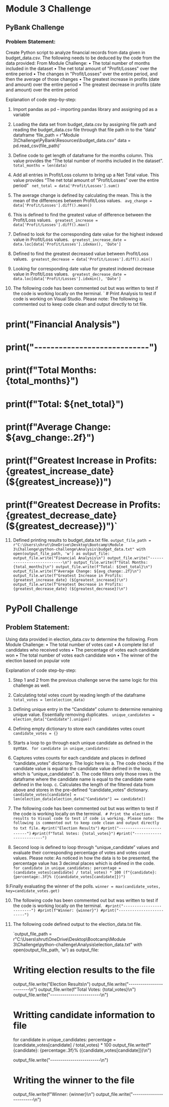 # Module 3 Challenge
## PyBank Challenge

### Problem Statement:

Create Python script to analyze financial records from data given in budget_data.csv.  The following needs to be deduced by the code from the data provided:
From Module Challenge:
•	The total number of months included in the dataset
•	The net total amount of "Profit/Losses" over the entire period
•	The changes in "Profit/Losses" over the entire period, and then the average of those changes
•	The greatest increase in profits (date and amount) over the entire period
•	The greatest decrease in profits (date and amount) over the entire period

Explanation of code step-by-step:

1.	Import pandas as pd  – importing pandas library and assigning pd as a variable

2.	Loading the data set from budget_data.csv by assigning file path and reading the budget_data.csv file through that file path in to the “data” dataframe
‘file_path = r"Module 3\Challenge\PyBank\Resources\budget_data.csv"
data = pd.read_csv(file_path)’

3.	Define code to get length of dataframe for the months column. This value provides the “The total number of months included in the dataset”.
`total_months = len(data)`

4.	Add all entries in Profit/Loss column to bring up a Net Total value. This value provides “The net total amount of "Profit/Losses" over the entire period”
` net_total = data['Profit/Losses'].sum()`

5.	The average change is defined by calculating the mean. This is the mean of the differences between Profit/Loss values. 
` avg_change = data['Profit/Losses'].diff().mean()`

6.	This is defined to find the greatest value of difference between the Profit/Loss values. 
` greatest_increase = data['Profit/Losses'].diff().max()`

7.	Defined to look for the corresponding date value for the highest indexed value in Profit/Loss values.
` greatest_increase_date = data.loc[data['Profit/Losses'].idxmax(), 'Date']`

8.	Defined to find the greatest decreased value between Profit/Loss values.
` greatest_decrease = data['Profit/Losses'].diff().min()`

9.	Looking for corresponding date value for greatest indexed decrease value in Profit/Loss values. 
` greatest_decrease_date = data.loc[data['Profit/Losses'].idxmin(), 'Date']`

10.	The following code has been commented out but was written to test if the code is working locally on the terminal. 
` # Print Analysis to test if code is working on Visual Studio. Please note: The following is commented out to keep code clean and output directly to txt file.
  # print("Financial Analysis")
  # print("----------------------------")
  # print(f"Total Months: {total_months}")
  # print(f"Total: ${net_total}")
  # print(f"Average Change: ${avg_change:.2f}")
  # print(f"Greatest Increase in Profits: {greatest_increase_date} (${greatest_increase})")
  # print(f"Greatest Decrease in Profits: {greatest_decrease_date} (${greatest_decrease})")`

11.	Defined printing results to budget_data.txt file.
    `output_file_path = r"C:\Users\shrut\OneDrive\Desktop\Bootcamp\Module 3\Challenge\python-challenge\Analysis\budget_data.txt"
    with open(output_file_path, 'w') as output_file:
    output_file.write("Financial Analysis\n")
    output_file.write("----------------------------\n")
    output_file.write(f"Total Months: {total_months}\n")
    output_file.write(f"Total: ${net_total}\n")
    output_file.write(f"Average Change: ${avg_change:.2f}\n")
    output_file.write(f"Greatest Increase in Profits: {greatest_increase_date} (${greatest_increase})\n")
    output_file.write(f"Greatest Decrease in Profits: {greatest_decrease_date} (${greatest_decrease})\n")`

# PyPoll Challenge

## Problem Statement:

Using data provided in election_data.csv to determine the following.
From Module Challenge:
•	The total number of votes cast
•	A complete list of candidates who received votes
•	The percentage of votes each candidate won
•	The total number of votes each candidate won
•	The winner of the election based on popular vote

Explanation of code step-by-step:

1.	Step 1 and 2 from the previous challenge serve the same logic for this challenge as well. 

2.	Calculating total votes count by reading length of the dataframe 
` total_votes = len(election_data)`

3.	Defining unique entry in the “Candidate” column to determine remaining unique value. Essentially removing duplicates. 
` unique_candidates = election_data["Candidate"].unique()`

4.	Defining empty dictionary to store each candidates votes count
` candidate_votes = {}`

5.	Starts a loop to go through each unique candidate as defined in the syntax.
` for candidate in unique_candidates:`

6.	Captures votes counts for each candidate and places in defined “candidate_votes” dictionary. The logic here is:
a.	The code checks if the candidate value is equal to the candidate value defined in the loop, which is “unique_candidates”.
b.	The code filters only those rows in the dataframe where the candidate name is equal to the candidate name defined in the loop. 
c.	Calculates the length of the filtered data from above and stores in the pre-defined “candidate_votes” dictionary.
` candidate_votes[candidate] = len(election_data[election_data["Candidate"] == candidate])`

7.	The following code has been commented out but was written to test if the code is working locally on the terminal. 
` # Print the election results to Visual code to test if code is working. Please note: The following is commented out to keep code clean and output directly to txt file.` 
  `#print("Election Results")`
  `#print("-------------------------")`
  `#print(f"Total Votes: {total_votes}")`
  `#print("-------------------------")`

8.	Second loop is defined to loop through “unique_candidate” values and evaluate their corresponding percentage of votes and votes count values. Please note: As noticed in how the data is to be presented, the percentage value has 3 decimal places which is defined in the code. 
` for candidate in unique_candidates:
    percentage = (candidate_votes[candidate] / total_votes) * 100
    (f"{candidate}: {percentage:.3f}% ({candidate_votes[candidate]})")`

9.Finally evaluating the winner of the polls.
`winner = max(candidate_votes, key=candidate_votes.get)`

10. The following code has been commented out but was written to test if the code is working locally on the terminal. 
` #print("-------------------------")
   #print(f"Winner: {winner}")
   #print("-------------------------")`


11.	The following code defined output to the election_data.txt file. 

    `output_file_path = r"C:\Users\shrut\OneDrive\Desktop\Bootcamp\Module 3\Challenge\python-challenge\Analysis\election_data.txt"
    with open(output_file_path, 'w') as output_file:
    # Writing election results to the file
    output_file.write("Election Results\n")
    output_file.write("-------------------------\n")
    output_file.write(f"Total Votes: {total_votes}\n")
    output_file.write("-------------------------\n")
   
    # Writting candidate information to file
    for candidate in unique_candidates:
        percentage = (candidate_votes[candidate] / total_votes) * 100
        output_file.write(f"{candidate}: {percentage:.3f}% ({candidate_votes[candidate]})\n")
   
    output_file.write("-------------------------\n")
    
    # Writing the winner to the file
    output_file.write(f"Winner: {winner}\n")
    output_file.write("-------------------------\n")


